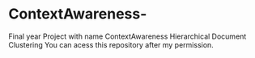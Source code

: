 # ContextAwareness-
Final year Project with name ContextAwareness Hierarchical Document Clustering
You can acess this repository after my permission.
